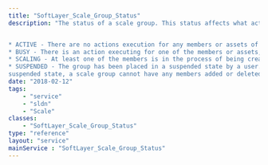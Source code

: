 ```yaml
---
title: "SoftLayer_Scale_Group_Status"
description: "The status of a scale group. This status affects what actions can occur on a group. The values can be: 


* ACTIVE - There are no actions execution for any members or assets of any type.
* BUSY - There is an action executing for one of the members or assets, but that action is not a scaling action.
* SCALING - At least one of the members is in the process of being created or destroyed.
* SUSPENDED - The group has been placed in a suspended state by a user. It may only be resumed by a user. While in a
suspended state, a scale group cannot have any members added or deleted, or change settings of that group that would invoke such an action. "
date: "2018-02-12"
tags:
    - "service"
    - "sldn"
    - "Scale"
classes:
    - "SoftLayer_Scale_Group_Status"
type: "reference"
layout: "service"
mainService : "SoftLayer_Scale_Group_Status"
---
```

